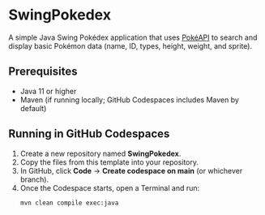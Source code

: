 # SwingPokedex

A simple Java Swing Pokédex application that uses [PokéAPI](https://pokeapi.co) to search and display basic Pokémon data (name, ID, types, height, weight, and sprite).

## Prerequisites

- Java 11 or higher
- Maven (if running locally; GitHub Codespaces includes Maven by default)

## Running in GitHub Codespaces

1. Create a new repository named **SwingPokedex**.
2. Copy the files from this template into your repository.
3. In GitHub, click **Code** → **Create codespace on main** (or whichever branch).
4. Once the Codespace starts, open a Terminal and run:
   ```bash
   mvn clean compile exec:java